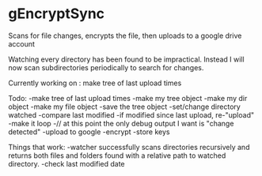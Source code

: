 # gEncryptSync
Scans for file changes, encrypts the file, then uploads to a google drive account

Watching every directory has been found to be impractical. Instead I will now scan subdirectories periodically to search for changes.

Currently working on :
make tree of last upload times

Todo:
-make tree of last upload times
    -make my tree object
    -make my dir object
    -make my file object
    -save the tree object
-set/change directory watched
-compare last modified
    -if modified since last upload, re-"upload"
-make it loop
-// at this point the only debug output I want is "change detected"
-upload to google
-encrypt
-store keys


Things that work:
    -watcher successfully scans directories recursively and returns both files and folders found with a relative path to watched directory.
    -check last modified date
